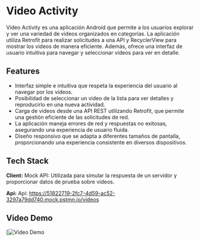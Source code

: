 # Video Activity

Video Activity es una aplicación Android que permite a los usuarios explorar y ver una variedad de videos organizados en categorías. La aplicación utiliza Retrofit para realizar solicitudes a una API y RecyclerView para mostrar los videos de manera eficiente. Además, ofrece una interfaz de usuario intuitiva para navegar y seleccionar videos para ver en detalle.


## Features

- Interfaz simple e intuitiva que respeta la experiencia del usuario al navegar por los videos.
- Posibilidad de seleccionar un video de la lista para ver detalles y reproducirlo en una nueva actividad.
- Carga de videos desde una API REST utilizando Retrofit, que permite una gestión eficiente de las solicitudes de red.
- La aplicación maneja errores de red y respuestas no exitosas, asegurando una experiencia de usuario fluida.
- Diseño responsivo que se adapta a diferentes tamaños de pantalla, proporcionando una experiencia consistente en diversos dispositivos.


## Tech Stack

**Client:** Mock API: Utilizada para simular la respuesta de un servidor y proporcionar datos de prueba sobre videos.

**Api:** Api: https://51822719-2fc7-4d59-ac52-3297a79dd740.mock.pstmn.io/videos

## Video Demo

[![Video Demo](https://cibertecedu-my.sharepoint.com/:v:/g/personal/i201920910_cibertec_edu_pe/EWm0j_4cg7BKmoTayzrYD-MBW28UZKsg2WgazbfByCctAA?nav=eyJyZWZlcnJhbEluZm8iOnsicmVmZXJyYWxBcHAiOiJPbmVEcml2ZUZvckJ1c2luZXNzIiwicmVmZXJyYWxBcHBQbGF0Zm9ybSI6IldlYiIsInJlZmVycmFsTW9kZSI6InZpZXciLCJyZWZlcnJhbFZpZXciOiJNeUZpbGVzTGlua0NvcHkifX0&e=pPNMgY)
